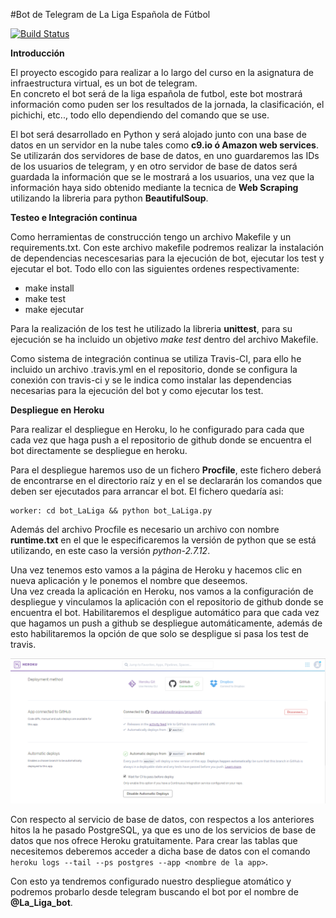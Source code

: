 #Bot de Telegram de La Liga Española de Fútbol

[![Build Status](https://travis-ci.org/manuelalonsobraojos/proyectoIV.svg?branch=master)](https://travis-ci.org/manuelalonsobraojos/proyectoIV)

**Introducción**

El proyecto escogido para realizar a lo largo del curso en la asignatura de infraestructura virtual, es un bot de telegram.  
En concreto el bot será de la liga española de futbol, este bot mostrará información como puden ser los resultados de la jornada, la clasificación, el pichichi, etc.., todo ello dependiendo del comando que se use.

El bot será desarrollado en Python y será alojado junto con una base de datos en un servidor en la nube tales como **c9.io ó Amazon web services**. Se utilizarán dos servidores de base de datos, en uno guardaremos las IDs de los usuarios de telegram, y en otro servidor de base de datos será guardada la información que se le mostrará a los usuarios, una vez que la información haya sido obtenido mediante la tecnica de **Web Scraping** utilizando la libreria para python **BeautifulSoup**. 


**Testeo e Integración continua**

Como herramientas de construcción tengo un archivo Makefile y un requirements.txt. Con este archivo makefile podremos realizar la instalación de dependencias necescesarias para la ejecución de bot, ejecutar los test y ejecutar el bot. Todo ello con las siguientes ordenes respectivamente:  
- make install
- make test
- make ejecutar

Para la realización de los test he utilizado la libreria **unittest**, para su ejecución se ha incluido un objetivo *make test* dentro del archivo Makefile.

Como sistema de integración continua se utiliza Travis-CI, para ello he incluido un archivo .travis.yml en el repositorio, donde se configura la conexión con travis-ci y se le indica como instalar las dependencias necesarias para la ejecución del bot y como ejecutar los test.

**Despliegue en Heroku**

Para realizar el despliegue en Heroku, lo he configurado para cada que cada vez que haga push a el repositorio de github donde se encuentra el bot directamente se despliegue en heroku.

Para el despliegue haremos uso de un fichero **Procfile**, este fichero deberá de encontrarse en el directorio raíz y en el se declararán los comandos que deben ser ejecutados para arrancar el bot. El fichero quedaría asi:  
```
worker: cd bot_LaLiga && python bot_LaLiga.py 
```

Además del archivo Procfile es necesario un archivo con nombre **runtime.txt** en el que le especificaremos la versión de python que se está utilizando, en este caso la versión *python-2.7.12*.

Una vez tenemos esto vamos a la página de Heroku y hacemos clic en nueva aplicación y le ponemos el nombre que deseemos.  
Una vez creada la aplicación en Heroku, nos vamos a la configuración de despliegue y vinculamos la aplicación con el repositorio de github donde se encuentra el bot. Habilitaremos el despligue automático para que cada vez que hagamos un push a github se despliegue automáticamente, además de esto habilitaremos la opción de que solo se despligue si pasa los test de travis.

![img](https://github.com/manuelalonsobraojos/IV-Ejercicios/blob/master/Ejercicios-tema3/capturas/Captura.PNG)

Con respecto al servicio de base de datos, con respectos a los anteriores hitos la he pasado PostgreSQL, ya que es uno de los servicios de base de datos que nos ofrece Heroku gratuitamente. Para crear las tablas que necesitemos deberemos acceder a dicha base de datos con el comando ```heroku logs --tail --ps postgres --app <nombre de la app>```. 

Con esto ya tendremos configurado nuestro despliegue atomático y podremos probarlo desde telegram buscando el bot por el nombre de **@La_Liga_bot**. 

